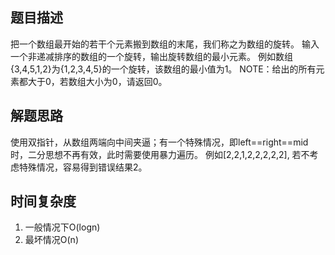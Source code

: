 ## 题目描述
把一个数组最开始的若干个元素搬到数组的末尾，我们称之为数组的旋转。
输入一个非递减排序的数组的一个旋转，输出旋转数组的最小元素。
例如数组{3,4,5,1,2}为{1,2,3,4,5}的一个旋转，该数组的最小值为1。
NOTE：给出的所有元素都大于0，若数组大小为0，请返回0。

## 解题思路
使用双指针，从数组两端向中间夹逼；有一个特殊情况，即left==right==mid时，二分思想不再有效，此时需要使用暴力遍历。
例如[2,2,1,2,2,2,2,2], 若不考虑特殊情况，容易得到错误结果2。

## 时间复杂度
1. 一般情况下O(logn)
2. 最坏情况O(n)

